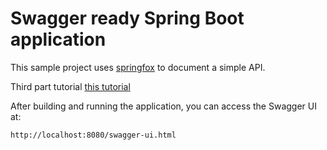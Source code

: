 # Swagger ready Spring Boot application

This sample project uses [springfox](https://github.com/springfox/springfox) to document a simple API.

Third part tutorial [this tutorial](https://raphaelcarvalho.dev/2019/03/14/spring-boot-swagger-documentando-sua-api-automaticamente/)

After building and running the application, you can access the Swagger UI at:

```
http://localhost:8080/swagger-ui.html
``` 
